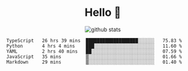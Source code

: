 <h1 align="center">Hello 👋 </h3>

<p align="center">
  <img src="https://github-readme-stats.vercel.app/api?username=syeehyn&hide=stars,prs,issues,contribs&count_private=true&hide_title=true" alt="github stats" />
</p>

<!--START_SECTION:waka-->
```text
TypeScript   26 hrs 39 mins  ███████████████████░░░░░░   75.83 % 
Python       4 hrs 4 mins    ███░░░░░░░░░░░░░░░░░░░░░░   11.60 % 
YAML         2 hrs 40 mins   ██░░░░░░░░░░░░░░░░░░░░░░░   07.59 % 
JavaScript   35 mins         ▒░░░░░░░░░░░░░░░░░░░░░░░░   01.66 % 
Markdown     29 mins         ▒░░░░░░░░░░░░░░░░░░░░░░░░   01.40 % 
```
<!--END_SECTION:waka-->
